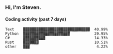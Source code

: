 ### Hi, I'm Steven.

#### Coding activity (past 7 days)
```
Text    ▓▓▓▓▓▓▓▓▓▓▓▓▓▓▓▓▓▓▓▓▓▓▓▓▓▓▓▓▓▓  40.99%
Python  ▓▓▓▓▓▓▓▓▓▓▓▓▓▓▓▓▓▓▓▓▓           29.95%
C#      ▓▓▓▓▓▓▓▓▓▓                      14.33%
Rust    ▓▓▓▓▓▓▓                         10.51%
other   ▓▓▓                              4.22%
```
